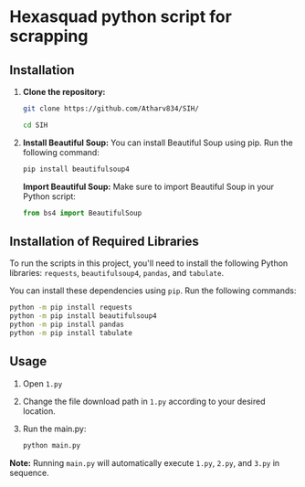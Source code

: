 # Hexasquad python script for scrapping


## Installation

1. **Clone the repository:**
   ```bash
   git clone https://github.com/Atharv834/SIH/
   ```
   ```bash
   cd SIH
   ```


2. **Install Beautiful Soup:**
   You can install Beautiful Soup using pip. Run the following command:
   ```bash
   pip install beautifulsoup4
   ```

   **Import Beautiful Soup:**
   Make sure to import Beautiful Soup in your Python script:
   ```python
   from bs4 import BeautifulSoup

## Installation of Required Libraries

To run the scripts in this project, you'll need to install the following Python libraries: `requests`, `beautifulsoup4`, `pandas`, and `tabulate`.

You can install these dependencies using `pip`. Run the following commands:

```bash
python -m pip install requests
python -m pip install beautifulsoup4
python -m pip install pandas
python -m pip install tabulate
```

## Usage

1. Open `1.py`
2. Change the file download path in `1.py` according to your desired location.
 
3. Run the main.py:
   ```bash
   python main.py 
   ```


**Note:** Running `main.py` will automatically execute `1.py`, `2.py`, and `3.py` in sequence.
